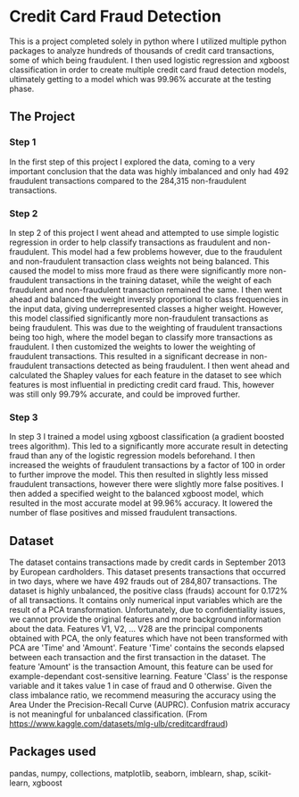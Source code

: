 # Credit Card Fraud Detection
This is a project completed solely in python where I utilized multiple python packages to analyze hundreds of thousands of credit card transactions, some of which being fraudulent. I then used logistic regression and xgboost classification in order to create multiple credit card fraud detection models, ultimately getting to a model which was 99.96% accurate at the testing phase.
## The Project
### Step 1
In the first step of this project I explored the data, coming to a very important conclusion that the data was highly imbalanced and only had 492 fraudulent transactions compared to the 284,315 non-fraudulent transactions.
### Step 2
In step 2 of this project I went ahead and attempted to use simple logistic regression in order to help classify transactions as fraudulent and non-fraudulent. This model had a few problems however, due to the fraudulent and non-fraudulent transaction class weights not being balanced. This caused the model to miss more fraud as there were significantly more non-fraudulent transactions in the training dataset, while the weight of each fraudulent and non-fraudulent transaction remained the same. I then went ahead and balanced the weight inversly proportional to class frequencies in the input data, giving underrepresented classes a higher weight. However, this model classified significantly more non-fraudulent transactions as being fraudulent. This was due to the weighting of fraudulent transactions being too high, where the model began to classify more transactions as fraudulent. I then customized the weights to lower the weighting of fraudulent transactions. This resulted in a significant decrease in non-fraudulent transactions detected as being fraudulent. I then went ahead and calculated the Shapley values for each feature in the dataset to see which features is most influential in predicting credit card fraud. This, however was still only 99.79% accurate, and could be improved further.
### Step 3
In step 3 I trained a model using xgboost classification (a gradient boosted trees algorithm). This led to a significantly more accurate result in detecting fraud than any of the logistic regression models beforehand. I then increased the weights of fraudulent transactions by a factor of 100 in order to further improve the model. This then resulted in slightly less missed fraudulent transactions, however there were slightly more false positives. I then added a specified weight to the balanced xgboost model, which resulted in the most accurate model at 99.96% accuracy. It lowered the number of flase positives and missed fraudulent transactions.
## Dataset
The dataset contains transactions made by credit cards in September 2013 by European cardholders. This dataset presents transactions that occurred in two days, where we have 492 frauds out of 284,807 transactions. The dataset is highly unbalanced, the positive class (frauds) account for 0.172% of all transactions. It contains only numerical input variables which are the result of a PCA transformation. Unfortunately, due to confidentiality issues, we cannot provide the original features and more background information about the data. Features V1, V2, … V28 are the principal components obtained with PCA, the only features which have not been transformed with PCA are 'Time' and 'Amount'. Feature 'Time' contains the seconds elapsed between each transaction and the first transaction in the dataset. The feature 'Amount' is the transaction Amount, this feature can be used for example-dependant cost-sensitive learning. Feature 'Class' is the response variable and it takes value 1 in case of fraud and 0 otherwise. Given the class imbalance ratio, we recommend measuring the accuracy using the Area Under the Precision-Recall Curve (AUPRC). Confusion matrix accuracy is not meaningful for unbalanced classification. (From https://www.kaggle.com/datasets/mlg-ulb/creditcardfraud)
## Packages used
pandas, numpy, collections, matplotlib, seaborn, imblearn, shap, scikit-learn, xgboost
